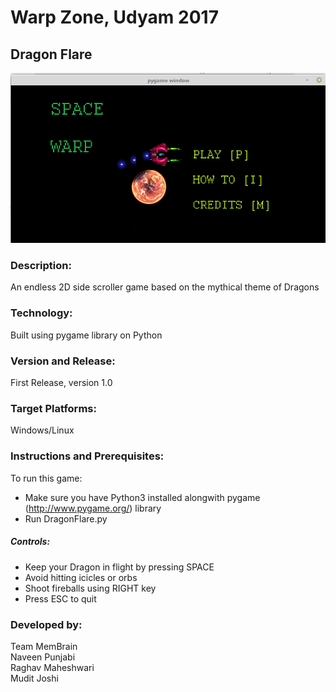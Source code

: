 # Warp Zone, Udyam 2017  
## Dragon Flare 

![](https://github.com/Udyam-Warp-Zone-Event/Space-Warp/raw/master/Screenshots/1.png)

### Description:
An endless 2D side scroller game based on the mythical theme of Dragons

### Technology:
Built using pygame library on Python

### Version and Release:
First Release, version 1.0

### Target Platforms:
Windows/Linux

### Instructions and Prerequisites:   
To run this game:  
* Make sure you have Python3 installed alongwith pygame (http://www.pygame.org/) library
* Run DragonFlare.py

##### Controls:
* Keep your Dragon in flight by pressing SPACE
* Avoid hitting icicles or orbs
* Shoot fireballs using RIGHT key
* Press ESC to quit

### Developed by: 
Team MemBrain  
Naveen Punjabi  
Raghav Maheshwari  
Mudit Joshi    

